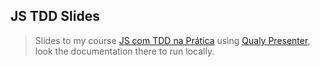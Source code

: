 ## JS TDD Slides

> Slides to my course [JS com TDD na Prática](https://www.eventick.com.br/javascript-com-tdd-na-pratica) using [Qualy Presenter](https://github.com/Qualy-org/qualy-presenter), look the documentation there to run locally.
